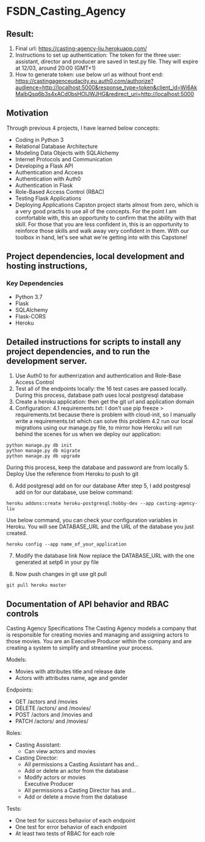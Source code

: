 # FSDN_Casting_Agency
## Result:
1. Final url:
https://casting-agency-liu.herokuapp.com/
2. Instructions to set up authentication:
The token for the three user: assistant, director and producer are saved in test.py file. They will expire at 12/03, around 20:00 (GMT+1)
3. How to generate token: use below url as without front end:
https://castingagenceudacity.eu.auth0.com/authorize?audience=http://localhost:5000&response_type=token&client_id=Wi6AkMalbQsq6b3s4xACd0bsHOIJWJHG&redirect_uri=http://localhost:5000

## Motivation
Through previous 4 projects, I have learned below concepts:
* Coding in Python 3
* Relational Database Architecture
* Modeling Data Objects with SQLAlchemy
* Internet Protocols and Communication
* Developing a Flask API
* Authentication and Access
* Authentication with Auth0
* Authentication in Flask
* Role-Based Access Control (RBAC)
* Testing Flask Applications
* Deploying Applications
Capston project starts almost from zero, which is a very good practis to use all of the concepts. For the point I am comfortable with, this an opportunity to confirm that the ability with that skill. For those that you are less confident in, this is an opportunity to reinforce those skills and walk away very confident in them.
With our toolbox in hand, let's see what we're getting into with this Capstone!

## Project dependencies, local development and hosting instructions,
### Key Dependencies
* Python 3.7
* Flask 
* SQLAlchemy 
* Flask-CORS 
* Heroku

## Detailed instructions for scripts to install any project dependencies, and to run the development server.
1. Use Auth0 to for authenrization and authentication and Role-Base Access Control
2. Test all of the endpoints locally: the 16 test cases are passed locally. During this process, database path uses local postgresql database
3. Create a heroku application: then get the git url and application domain
4. Configuration:
4.1 requirements.txt: I don't use pip freeze > requirements.txt because there is problem with cloud-init, so I manually write a requirements.txt which can solve this problem
4.2 run our local migrations using our manage.py file, to mirror how Heroku will run behind the scenes for us when we deploy our application:
```
python manage.py db init
python manage.py db migrate
python manage.py db upgrade
```
During this process, keep the database and password are from locally
5. Deploy
Use the reference from Heroku to push to git

6. Add postgresql add on for our database After step 5, I add postgresql add on for our database, use below command: 
```
heroku addons:create heroku-postgresql:hobby-dev --app casting-agency-liu
```
Use below command, you can check your configuration variables in Heroku. You will see DATABASE_URL and the URL of the database you just created.
```
heroku config --app name_of_your_application
```

7. Modify the database link Now replace the DATABASE_URL with the one generated at setp6 in your py file

8. Now push changes in git use git pull
```
git pull heroku master
```


## Documentation of API behavior and RBAC controls
Casting Agency Specifications
The Casting Agency models a company that is responsible for creating movies and managing and assigning actors to those movies. You are an Executive Producer within the company and are creating a system to simplify and streamline your process.

Models:  
* Movies with attributes title and release date  
* Actors with attributes name, age and gender  

Endpoints:
* GET /actors and /movies   
* DELETE /actors/ and /movies/      
* POST /actors and /movies and      
* PATCH /actors/ and /movies/    
 
Roles:  
* Casting Assistant:  
  *  Can view actors and movies  
* Casting Director:  
  * All permissions a Casting Assistant has and…  
  * Add or delete an actor from the database  
  * Modify actors or movies  
 Executive Producer  
   * All permissions a Casting Director has and…  
   * Add or delete a movie from the database  
     
Tests:  
  * One test for success behavior of each endpoint  
  * One test for error behavior of each endpoint  
  * At least two tests of RBAC for each role  

